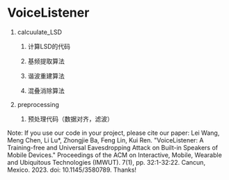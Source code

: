 # VoiceListener

1. calcuulate_LSD

   1. 计算LSD的代码

   2. 基频提取算法
   3. 谐波重建算法
   4. 混叠消除算法

2. preprocessing

   1. 预处理代码（数据对齐，滤波）
  
Note: If you use our code in your project, please cite our paper: Lei Wang, Meng Chen, Li Lu*, Zhongjie Ba, Feng Lin, Kui Ren. "VoiceListener: A Training-free and Universal Eavesdropping Attack on Built-in Speakers of Mobile Devices." Proceedings of the ACM on Interactive, Mobile, Wearable and Ubiquitous Technologies (IMWUT). 7(1), pp. 32:1-32:22. Cancun, Mexico. 2023. doi: 10.1145/3580789. Thanks!
